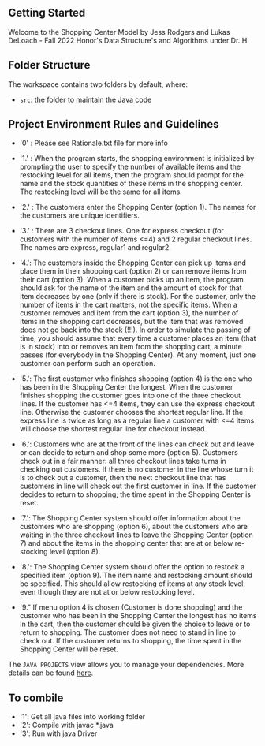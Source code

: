 ## Getting Started

Welcome to the Shopping Center Model by Jess Rodgers and Lukas DeLoach - Fall 2022 Honor's Data Structure's and Algorithms under Dr. H 

## Folder Structure

The workspace contains two folders by default, where:

- `src`: the folder to maintain the Java code

## Project Environment Rules and Guidelines

 - '0' : Please see Rationale.txt file for more info

- '1.' : When the program starts, the shopping environment is initialized by prompting the user to specify the number of available items and the restocking level for all items, then the program should prompt for the name and the stock quantities of these items in the shopping center. The restocking level will be the same for all items.

- '2.' :        The customers enter the Shopping Center (option 1). The names for the customers are unique identifiers.

- '3.' :        There are 3 checkout lines. One for express checkout (for customers with the number of items <=4) and 2 regular checkout lines. The names are express, regular1 and regular2.

- '4.':        The customers inside the Shopping Center can pick up items and place them in their shopping cart (option 2) or can remove items from their cart (option 3). When a customer picks up an item, the program should ask for the name of the item and the amount of stock for that item decreases by one (only if there is stock). For the customer, only the number of items in the cart matters, not the specific items. When a customer removes and item from the cart (option 3), the number of items in the shopping cart decreases, but the item that was removed does not go back into the stock (!!!). In order to simulate the passing of time, you should assume that every time a customer places an item (that is in stock) into or removes an item from the shopping cart, a minute passes (for everybody in the Shopping Center). At any moment, just one customer can perform such an operation.

- '5.':        The first customer who finishes shopping (option 4) is the one who has been in the Shopping Center the longest. When the customer finishes shopping the customer goes into one of the three checkout lines. If the customer has <=4 items, they can use the express checkout line. Otherwise the customer chooses the shortest regular line. If the express line is twice as long as a regular line a customer with <=4 items will choose the shortest regular line for checkout instead.

- '6.':      Customers who are at the front of the lines can check out and leave or can decide to return and shop some more (option 5). Customers check out in a fair manner: all three checkout lines take turns in checking out customers.  If there is no customer in the line whose turn it is to check out a customer, then the next checkout line that has customers in line will check out the first customer in line. If the customer decides to return to shopping, the time spent in the Shopping Center is reset.

- '7.':        The Shopping Center system should offer information about the customers who are shopping (option 6), about the customers who are waiting in the three checkout lines to leave the Shopping Center (option 7) and about the items in the shopping center that are at or below re-stocking level (option 8).

- '8.':        The Shopping Center system should offer the option to restock a specified item (option 9). The item name and restocking amount should be specified. This should allow restocking of items at any stock level, even though they are not at or below restocking level.

- '9."        If menu option 4 is chosen (Customer is done shopping) and the customer who has been in the Shopping Center the longest has no items in the cart, then the customer should be given the choice to leave or to return to shopping. The customer does not need to stand in line to check out. If the customer returns to shopping, the time spent in the Shopping Center will be reset.

The `JAVA PROJECTS` view allows you to manage your dependencies. More details can be found [here](https://github.com/microsoft/vscode-java-dependency#manage-dependencies).

## To combile
- '1': Get all java files into working folder
- '2': Compile with javac *.java
- '3': Run with java Driver
